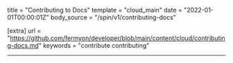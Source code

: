 title = "Contributing to Docs"
template = "cloud_main"
date = "2022-01-01T00:00:01Z"
body_source = "/spin/v1/contributing-docs"

[extra]
url = "https://github.com/fermyon/developer/blob/main/content/cloud/contributing-docs.md"
keywords = "contribute contributing"

---
